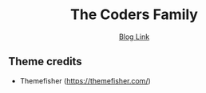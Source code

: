 <div align="center">
	<h1>The Coders Family</h1>
	<p><a href="https://blog.thecoders.family">Blog Link</a></p>
</div>

## Theme credits

- Themefisher (https://themefisher.com/)
